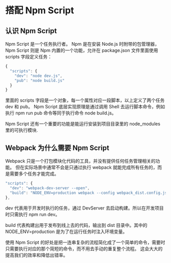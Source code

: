 # 搭配 Npm Script

## 认识 Npm Script

Npm Script 是一个任务执行者。 Npm 是在安装 Node.js 时附带的包管理器，Npm Script 则是 Npm 内置的一个功能，允许在 package.json 文件里面使用 scripts 字段定义任务：

```js
{
  "scripts": {
    "dev": "node dev.js",
    "pub": "node build.js"
  }
}
```

里面的 scripts 字段是一个对象，每一个属性对应一段脚本，以上定义了两个任务 dev 和 pub。 Npm Script 底层实现原理是通过调用 Shell 去运行脚本命令，例如执行 npm run pub 命令等同于执行命令 node build.js。

Npm Script 还有一个重要的功能是能运行安装到项目目录里的 node_modules 里的可执行模块.

## Webpack 为什么需要 Npm Script

Webpack 只是一个打包模块化代码的工具，并没有提供任何任务管理相关的功能。 但在实际场景中通常不会是只通过执行 webpack 就能完成所有任务的，而是需要多个任务才能完成。

```js
"scripts": {
  "dev": "webpack-dev-server --open",
  "build": "NODE_ENV=production webpack --config webpack_dist.config.js",
},
```

dev 代表用于开发时执行的任务，通过 DevServer 去启动构建。所以在开发项目时只需执行 npm run dev。

build 代表构建出用于发布到线上去的代码，输出到 dist 目录中。其中的 NODE_ENV=production 是为了在运行任务时注入环境变量。

使用 Npm Script 的好处是把一连串复杂的流程简化成了一个简单的命令，需要时只需要执行对应的那个简短的命令，而不用去手动的重复整个流程。 这会大大的提高我们的效率和降低出错率。
